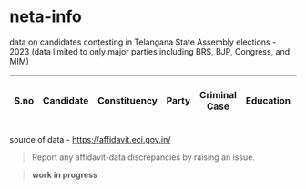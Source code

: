 # neta-info
data on candidates contesting in Telangana State Assembly elections - 2023 (data limited to only major parties including BRS, BJP, Congress, and MIM)


| S.no | Candidate | Constituency | Party | Criminal Case | Education | Total Assets (in Rupees) | Liabilities | Spouse Assets (in rupees) | Spouse Liabilities (in rupees) | pan card |
|---|---|---|---|---|---|---|---|---|---|---|

source of data - https://affidavit.eci.gov.in/

>Report any affidavit-data discrepancies by raising an issue.


>**work in progress**
